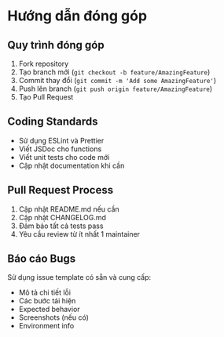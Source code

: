 # Hướng dẫn đóng góp

## Quy trình đóng góp
1. Fork repository
2. Tạo branch mới (`git checkout -b feature/AmazingFeature`)
3. Commit thay đổi (`git commit -m 'Add some AmazingFeature'`)
4. Push lên branch (`git push origin feature/AmazingFeature`)
5. Tạo Pull Request

## Coding Standards
- Sử dụng ESLint và Prettier
- Viết JSDoc cho functions
- Viết unit tests cho code mới
- Cập nhật documentation khi cần

## Pull Request Process
1. Cập nhật README.md nếu cần
2. Cập nhật CHANGELOG.md
3. Đảm bảo tất cả tests pass
4. Yêu cầu review từ ít nhất 1 maintainer

## Báo cáo Bugs
Sử dụng issue template có sẵn và cung cấp:
- Mô tả chi tiết lỗi
- Các bước tái hiện
- Expected behavior
- Screenshots (nếu có)
- Environment info 
